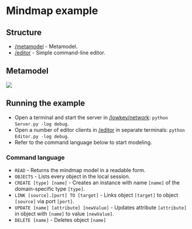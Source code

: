 # Mindmap example

## Structure

- [/metamodel](https://github.com/david-istvan/lowkey-examples/mindmap/metamodel) - Metamodel.
- [/editor](https://github.com/david-istvan/lowkey-examples/mindmap/editor) - Simple command-line editor.

## Metamodel

<img src="https://github.com/david-istvan/lowkey/blob/main/lowkey-examples/mindmap/docs/mindmapMM.png"/>

## Running the example

- Open a terminal and start the server in [/lowkey/network](https://github.com/david-istvan/lowkey/tree/main/lowkey/network): ```python Server.py -log debug```.
- Open a number of editor clients in [/editor](https://github.com/david-istvan/lowkey-examples/mindmap/editor) in separate terminals: ```python Editor.py -log debug```.
- Refer to the command language below to start modeling.

### Command language
- ```READ``` - Returns the mindmap model in a readable form.
- ```OBJECTS``` - Lists every object in the local session.
- ```CREATE [type] [name]``` - Creates an instance with name ```[name]``` of the domain-specific type ```[type]```.
- ```LINK [source].[port] TO [target]``` - Links object ```[target]``` to object ```[source]``` via port ```[port]```.
- ```UPDATE [name] [attribute] [newValue]``` - Updates attribute ```[attribute]``` in object with ```[name]``` to value ```[newValue]```.
- ```DELETE [name]``` - Deletes object ```[name]```
